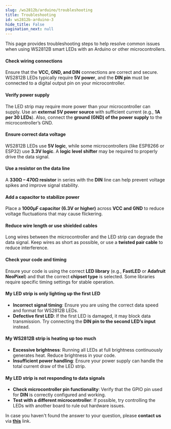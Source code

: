 ```yaml
---
slug: /ws2812b/arduino/troubleshooting 
title: Troubleshooting
id: ws2812b-arduino-3 
hide_title: False
pagination_next: null
---
```


This page provides troubleshooting steps to help resolve common issues when using WS2812B smart LEDs with an Arduino or other microcontrollers.  

<ExpandableSection title="My LEDs won’t turn on!">  

#### Check wiring connections  
Ensure that the **VCC, GND, and DIN** connections are correct and secure. WS2812B LEDs typically require **5V power**, and the **DIN pin** must be connected to a digital output pin on your microcontroller.  

#### Verify power supply  
The LED strip may require more power than your microcontroller can supply. Use an **external 5V power source** with sufficient current (e.g., **1A per 30 LEDs**). Also, connect the **ground (GND) of the power supply** to the microcontroller’s GND.  

#### Ensure correct data voltage  
WS2812B LEDs use **5V logic**, while some microcontrollers (like ESP8266 or ESP32) use **3.3V logic**. A **logic level shifter** may be required to properly drive the data signal.  

</ExpandableSection>  

<ExpandableSection title="My LEDs are flickering or showing the wrong colors!">  

#### Use a resistor on the data line  
A **330Ω – 470Ω resistor** in series with the **DIN** line can help prevent voltage spikes and improve signal stability.  

#### Add a capacitor to stabilize power  
Place a **1000µF capacitor (6.3V or higher)** across **VCC and GND** to reduce voltage fluctuations that may cause flickering.  

#### Reduce wire length or use shielded cables  
Long wires between the microcontroller and the LED strip can degrade the data signal. Keep wires as short as possible, or use a **twisted pair cable** to reduce interference.  

#### Check your code and timing  
Ensure your code is using the correct **LED library** (e.g., **FastLED** or **Adafruit NeoPixel**) and that the correct **chipset type** is selected. Some libraries require specific timing settings for stable operation.  

</ExpandableSection>  

<ExpandableSection title="Other common issues">  

#### My LED strip is only lighting up the first LED  
- **Incorrect signal timing**: Ensure you are using the correct data speed and format for WS2812B LEDs.  
- **Defective first LED**: If the first LED is damaged, it may block data transmission. Try connecting the **DIN pin to the second LED’s input** instead.  

#### My WS2812B strip is heating up too much  
- **Excessive brightness**: Running all LEDs at full brightness continuously generates heat. Reduce brightness in your code.  
- **Insufficient power handling**: Ensure your power supply can handle the total current draw of the LED strip.  

#### My LED strip is not responding to data signals  
- **Check microcontroller pin functionality**: Verify that the GPIO pin used for **DIN** is correctly configured and working.  
- **Test with a different microcontroller**: If possible, try controlling the LEDs with another board to rule out hardware issues.  

</ExpandableSection>  

<InfoBox>In case you haven't found the answer to your question, please **contact us** via [**this**](https://soldered.com/contact/) link.</InfoBox>  
